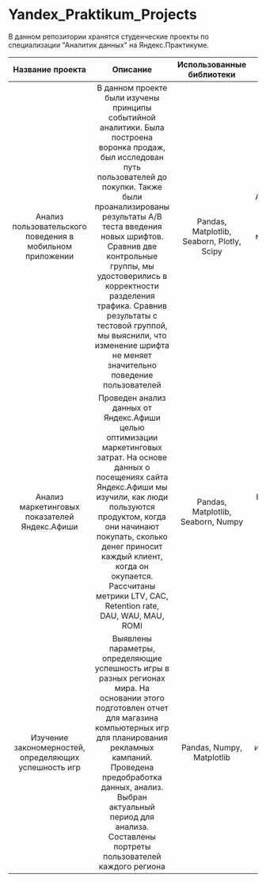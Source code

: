 # Yandex_Praktikum_Projects

В данном репозитории хранятся студенческие проекты по специализации "Аналитик данных" на Яндекс.Практикуме.

| Название проекта                                           | Описание          |  Использованные библиотеки  |  Навыки  |
| :---:                                                      | :---:                      | :---:                       | :---:            |
| Анализ пользовательского поведения в мобильном приложении  | В данном проекте были изучены принципы событийной аналитики. Была построена воронка продаж, был исследован путь пользователей до покупки. Также были проанализированы результаты A/B теста введения новых шрифтов. Сравнив две контрольные группы, мы удостоверились в корректности разделения трафика. Сравнив результаты с тестовой группой, мы выяснили, что изменение шрифта не меняет значительно поведение пользователей   | Pandas, Matplotlib, Seaborn, Plotly, Scipy                         |    A/B-тестирование, событийная аналитика, продуктовые метрики, проверка статистических гипотез, визуализация данных          |
| Анализ маркетинговых показателей Яндекс.Афиши              | Проведен анализ данных от Яндекс.Афиши целью оптимизации маркетинговых затрат. На основе данных о посещениях сайта Яндекс.Афиши мы изучили, как люди пользуются продуктом, когда они начинают покупать, сколько денег приносит каждый клиент, когда он окупается. Рассчитаны метрики LTV, CAC, Retention rate, DAU, WAU, MAU, ROMI                       | Pandas, Matplotlib, Seaborn, Numpy                        |    Когортный анализ, юнит-экономика, продуктовые метрики           |
| Изучение закономерностей, определяющих успешность игр      |       Выявлены параметры, определяющие успешность игры в разных регионах мира. На основании этого подготовлен отчет для магазина компьютерных игр для планирования рекламных кампаний. Проведена предобработка данных, анализ. Выбран актуальный период для анализа. Составлены портреты пользователей каждого региона                   |    Pandas, Numpy, Matplotlib                       |    Предобработка данных, исследовательский анализ данных, описательная статистика           |
